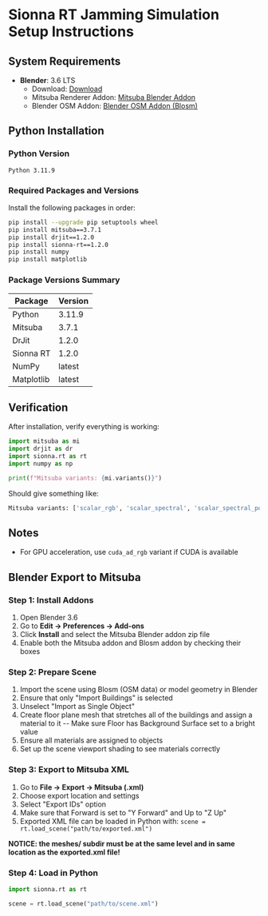 # Sionna RT Jamming Simulation Setup Instructions

## System Requirements

- **Blender**: 3.6 LTS
  - Download: [Download](https://www.blender.org/download/releases/3-6/)
  - Mitsuba Renderer Addon: [Mitsuba Blender Addon](https://github.com/mitsuba-renderer/mitsuba-blender)
  - Blender OSM Addon: [Blender OSM Addon (Blosm)](https://github.com/vvoovv/blosm?tab=readme-ov-file)

## Python Installation

### Python Version
```
Python 3.11.9
```

### Required Packages and Versions

Install the following packages in order:

```bash
pip install --upgrade pip setuptools wheel
pip install mitsuba==3.7.1
pip install drjit==1.2.0
pip install sionna-rt==1.2.0
pip install numpy
pip install matplotlib
```

### Package Versions Summary
| Package | Version |
|---------|---------|
| Python | 3.11.9 |
| Mitsuba | 3.7.1 |
| DrJit | 1.2.0 |
| Sionna RT | 1.2.0 |
| NumPy | latest |
| Matplotlib | latest |

## Verification

After installation, verify everything is working:

```python
import mitsuba as mi
import drjit as dr
import sionna.rt as rt
import numpy as np

print(f"Mitsuba variants: {mi.variants()}")
```

Should give something like:
```python
Mitsuba variants: ['scalar_rgb', 'scalar_spectral', 'scalar_spectral_polarized', 'llvm_ad_rgb', 'llvm_ad_mono', 'llvm_ad_mono_polarized', 'llvm_ad_spectral', 'llvm_ad_spectral_polarized', 'cuda_ad_rgb', 'cuda_ad_mono', 'cuda_ad_mono_polarized', 'cuda_ad_spectral', 'cuda_ad_spectral_polarized']
```

## Notes

- For GPU acceleration, use `cuda_ad_rgb` variant if CUDA is available

## Blender Export to Mitsuba

### Step 1: Install Addons
1. Open Blender 3.6
2. Go to **Edit -> Preferences -> Add-ons**
3. Click **Install** and select the Mitsuba Blender addon zip file
4. Enable both the Mitsuba addon and Blosm addon by checking their boxes

### Step 2: Prepare Scene
1. Import the scene using Blosm (OSM data) or model geometry in Blender
2. Ensure that only "Import Buildings" is selected
3. Unselect "Import as Single Object"
4. Create floor plane mesh that stretches all of the buildings and assign a material to it -- Make sure Floor has Background Surface set to a bright value
5. Ensure all materials are assigned to objects
6. Set up the scene viewport shading to see materials correctly

### Step 3: Export to Mitsuba XML
1. Go to **File -> Export -> Mitsuba (.xml)**
2. Choose export location and settings
3. Select "Export IDs" option
4. Make sure that Forward is set to "Y Forward" and Up to "Z Up"
5. Exported XML file can be loaded in Python with: `scene = rt.load_scene("path/to/exported.xml")`

**NOTICE: the meshes/ subdir must be at the same level and in same location as the exported.xml file!**


### Step 4: Load in Python
```python
import sionna.rt as rt

scene = rt.load_scene("path/to/scene.xml")
